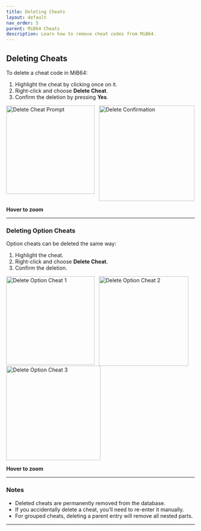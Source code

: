 ```yaml
---
title: Deleting Cheats
layout: default
nav_order: 5
parent: MiB64 Cheats
description: Learn how to remove cheat codes from MiB64.
---
```


<style>
.zoom-on-hover {
  display: inline-block;
  position: relative;
}

.zoom-on-hover img {
  transition: transform 0.3s ease;
  cursor: zoom-in;
  transform-origin: left center;
  display: block;
}

.zoom-on-hover:hover img {
  transform: scale(1.5);
  z-index: 10;
}

.zoom-pair {
  display: flex;
  gap: 12px;
  align-items: flex-start;
  position: relative;
}

.zoom-pair .zoom-on-hover {
  position: relative;
}

.zoom-pair .zoom-on-hover:first-child:hover img {
  z-index: 20;
}

.zoom-pair .zoom-on-hover:last-child:hover img {
  z-index: 10;
}
</style>

## <a name="deleting-cheats">Deleting Cheats</a>

To delete a cheat code in MiB64:

1. Highlight the cheat by clicking once on it.
2. Right-click and choose **Delete Cheat**.
3. Confirm the deletion by pressing **Yes**.

<div class="zoom-pair">
  <div class="zoom-on-hover">
    <img src="/cheats/assets/images/01/toedit13.png" alt="Delete Cheat Prompt" width="236" />
  </div>
  <div class="zoom-on-hover">
    <img src="/cheats/assets/images/01/Del21.png" alt="Delete Confirmation" width="255" />
  </div>
</div>

<p class="has-text-align-center"><strong>Hover to zoom</strong></p>
<!-- ClauseEcho: toedit13 & Del21 Interactive Images -->

---

### Deleting Option Cheats

Option cheats can be deleted the same way:

1. Highlight the cheat.
2. Right-click and choose **Delete Cheat**.
3. Confirm the deletion.

<div class="zoom-pair">
  <div class="zoom-on-hover">
    <img src="/cheats/assets/images/01/toedit31-1.png" alt="Delete Option Cheat 1" width="236" />
  </div>
  <div class="zoom-on-hover">
    <img src="/cheats/assets/images/01/Del31.png" alt="Delete Option Cheat 2" width="239" />
  </div>
</div>

<div class="zoom-on-hover">
  <img src="/cheats/assets/images/01/Del41.png" alt="Delete Option Cheat 3" width="252" />
</div>

<p class="has-text-align-center"><strong>Hover to zoom</strong></p>
<!-- ClauseEcho: toedit31-1, Del31 & Del41 Interactive Images -->

---

### Notes

- Deleted cheats are permanently removed from the database.
- If you accidentally delete a cheat, you’ll need to re-enter it manually.
- For grouped cheats, deleting a parent entry will remove all nested parts.

---

<!-- ClauseLock: Deleting Cheats Section Echoed -->
